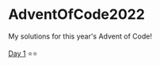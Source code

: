 # AdventOfCode2022
My solutions for this year's Advent of Code!
<br><br>
[Day 1](src/main/kotlin/Day1.kt) ⭐⭐

